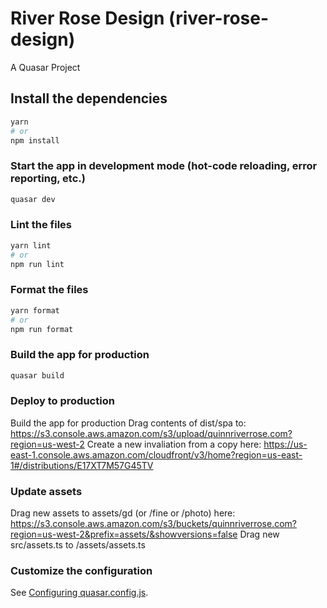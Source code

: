 # River Rose Design (river-rose-design)

A Quasar Project

## Install the dependencies

```bash
yarn
# or
npm install
```

### Start the app in development mode (hot-code reloading, error reporting, etc.)

```bash
quasar dev
```

### Lint the files

```bash
yarn lint
# or
npm run lint
```

### Format the files

```bash
yarn format
# or
npm run format
```

### Build the app for production

```bash
quasar build
```

### Deploy to production

Build the app for production
Drag contents of dist/spa to: https://s3.console.aws.amazon.com/s3/upload/quinnriverrose.com?region=us-west-2
Create a new invaliation from a copy here: https://us-east-1.console.aws.amazon.com/cloudfront/v3/home?region=us-east-1#/distributions/E17XT7M57G45TV

### Update assets

Drag new assets to assets/gd (or /fine or /photo) here: https://s3.console.aws.amazon.com/s3/buckets/quinnriverrose.com?region=us-west-2&prefix=assets/&showversions=false
Drag new src/assets.ts to /assets/assets.ts

### Customize the configuration

See [Configuring quasar.config.js](https://v2.quasar.dev/quasar-cli-vite/quasar-config-js).
